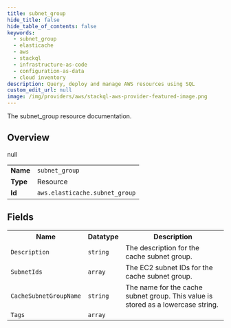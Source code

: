 ```yaml
---
title: subnet_group
hide_title: false
hide_table_of_contents: false
keywords:
  - subnet_group
  - elasticache
  - aws
  - stackql
  - infrastructure-as-code
  - configuration-as-data
  - cloud inventory
description: Query, deploy and manage AWS resources using SQL
custom_edit_url: null
image: /img/providers/aws/stackql-aws-provider-featured-image.png
---
```

The subnet_group resource documentation.

## Overview
<table><tbody>
<tr><td><b>Name</b></td><td><code>subnet_group</code></td></tr>
<tr><td><b>Type</b></td><td>Resource</td></tr>
null
<tr><td><b>Id</b></td><td><code>aws.elasticache.subnet_group</code></td></tr>
</tbody></table>

## Fields
<table><tbody>
<tr><th>Name</th><th>Datatype</th><th>Description</th></tr>
<tr><td><code>Description</code></td><td><code>string</code></td><td>The description for the cache subnet group.</td></tr><tr><td><code>SubnetIds</code></td><td><code>array</code></td><td>The EC2 subnet IDs for the cache subnet group.</td></tr><tr><td><code>CacheSubnetGroupName</code></td><td><code>string</code></td><td>The name for the cache subnet group. This value is stored as a lowercase string.</td></tr><tr><td><code>Tags</code></td><td><code>array</code></td><td></td></tr>
</tbody></table>